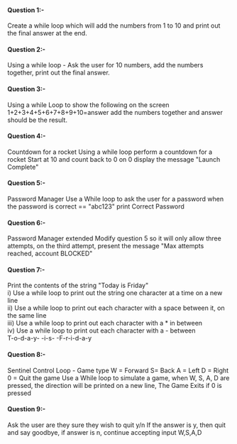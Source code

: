 <h4>Question 1:-</h4>  Create a while loop which will add the numbers from 1 to 10 and print out the final answer at the end.
<h4>Question 2:-</h4>  Using a while loop - Ask the user for 10 numbers, add the numbers together, print out the final answer.
<h4>Question 3:-</h4>  Using a while Loop to show the following on the screen 
1+2+3+4+5+6+7+8+9+10=answer
add the numbers together and answer should be the result.
<h4>Question 4:-</h4> Countdown for a rocket
Using a while loop perform a countdown for a rocket
Start at 10 and count back to 0 
on 0 display the message "Launch Complete"
<h4>Question 5:-</h4> Password Manager
Use a While loop to ask the user for a password
when the password is correct == "abc123"
print Correct Password
<h4>Question 6:-</h4> Password Manager extended
Modify question 5 so it will only allow three attempts, on the third attempt, present the message "Max attempts reached, account BLOCKED"
<h4>Question 7:-</h4> Print the contents of the string "Today is Friday" <br>
i) Use a while loop to print out the string one character at a time on a new line<br>
ii) Use a while loop to print out each character with a space between it, on the same line<br>
iii) Use a while loop to print out each character with a * in between<br>
iv) Use a while loop to print out each character with a - between<br>
T-o-d-a-y- -i-s- -F-r-i-d-a-y
<h4>Question 8:-</h4>  Sentinel Control Loop - Game type
W = Forward
S= Back
A = Left
D = Right
0 = Quit the game
Use a While loop to simulate a game, when W, S, A, D are pressed, the direction will be printed on a new line, The Game Exits if 0 is pressed
<h4>Question 9:- </h4>Ask the user are they sure they wish to quit y/n
If the answer is y, then quit and say goodbye, if answer is n, continue accepting input W,S,A,D